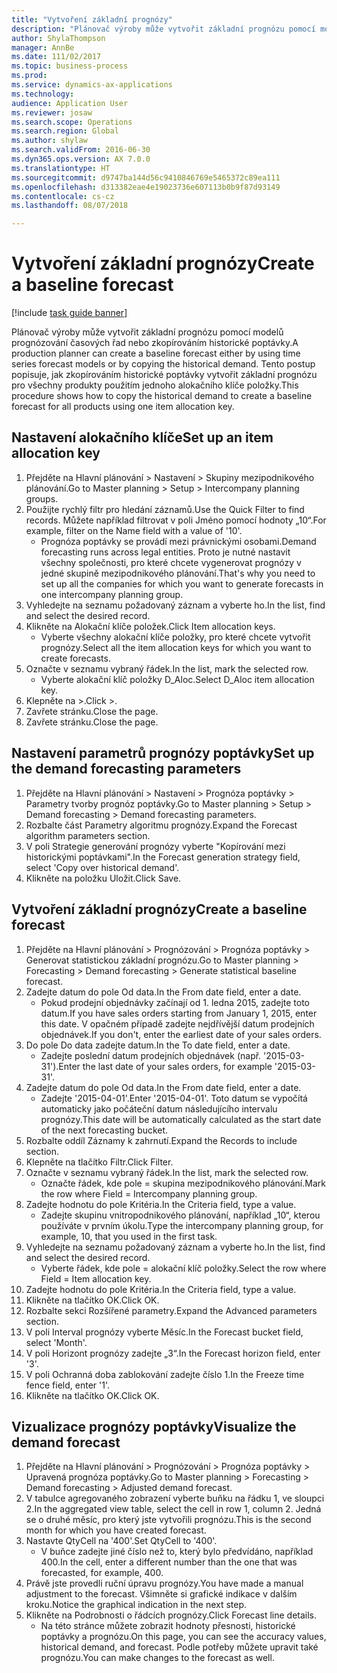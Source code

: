 ```yaml
--- 
title: "Vytvoření základní prognózy"
description: "Plánovač výroby může vytvořit základní prognózu pomocí modelů prognózování časových řad nebo zkopírováním historické poptávky."
author: ShylaThompson
manager: AnnBe
ms.date: 111/02/2017
ms.topic: business-process
ms.prod: 
ms.service: dynamics-ax-applications
ms.technology: 
audience: Application User
ms.reviewer: josaw
ms.search.scope: Operations
ms.search.region: Global
ms.author: shylaw
ms.search.validFrom: 2016-06-30
ms.dyn365.ops.version: AX 7.0.0
ms.translationtype: HT
ms.sourcegitcommit: d9747ba144d56c9410846769e5465372c89ea111
ms.openlocfilehash: d313382eae4e19023736e607113b0b9f87d93149
ms.contentlocale: cs-cz
ms.lasthandoff: 08/07/2018

---
```

# <a name="create-a-baseline-forecast"></a><span data-ttu-id="282c6-103">Vytvoření základní prognózy</span><span class="sxs-lookup"><span data-stu-id="282c6-103">Create a baseline forecast</span></span>

[!include [task guide banner](../../includes/task-guide-banner.md)]

<span data-ttu-id="282c6-104">Plánovač výroby může vytvořit základní prognózu pomocí modelů prognózování časových řad nebo zkopírováním historické poptávky.</span><span class="sxs-lookup"><span data-stu-id="282c6-104">A production planner can create a baseline forecast either by using time series forecast models or by copying the historical demand.</span></span> <span data-ttu-id="282c6-105">Tento postup popisuje, jak zkopírováním historické poptávky vytvořit základní prognózu pro všechny produkty použitím jednoho alokačního klíče položky.</span><span class="sxs-lookup"><span data-stu-id="282c6-105">This procedure shows how to copy the historical demand to create a baseline forecast for all products using one item allocation key.</span></span> 


## <a name="set-up-an-item-allocation-key"></a><span data-ttu-id="282c6-106">Nastavení alokačního klíče</span><span class="sxs-lookup"><span data-stu-id="282c6-106">Set up an item allocation key</span></span>
1. <span data-ttu-id="282c6-107">Přejděte na Hlavní plánování > Nastavení > Skupiny mezipodnikového plánování.</span><span class="sxs-lookup"><span data-stu-id="282c6-107">Go to Master planning > Setup > Intercompany planning groups.</span></span>
2. <span data-ttu-id="282c6-108">Použijte rychlý filtr pro hledání záznamů.</span><span class="sxs-lookup"><span data-stu-id="282c6-108">Use the Quick Filter to find records.</span></span> <span data-ttu-id="282c6-109">Můžete například filtrovat v poli Jméno pomocí hodnoty „10“.</span><span class="sxs-lookup"><span data-stu-id="282c6-109">For example, filter on the Name field with a value of '10'.</span></span>
    * <span data-ttu-id="282c6-110">Prognóza poptávky se provádí mezi právnickými osobami.</span><span class="sxs-lookup"><span data-stu-id="282c6-110">Demand forecasting runs across legal entities.</span></span> <span data-ttu-id="282c6-111">Proto je nutné nastavit všechny společnosti, pro které chcete vygenerovat prognózy v jedné skupině mezipodnikového plánování.</span><span class="sxs-lookup"><span data-stu-id="282c6-111">That's why you need to set up all the companies for which you want to generate forecasts in one intercompany planning group.</span></span>  
3. <span data-ttu-id="282c6-112">Vyhledejte na seznamu požadovaný záznam a vyberte ho.</span><span class="sxs-lookup"><span data-stu-id="282c6-112">In the list, find and select the desired record.</span></span>
4. <span data-ttu-id="282c6-113">Klikněte na Alokační klíče položek.</span><span class="sxs-lookup"><span data-stu-id="282c6-113">Click Item allocation keys.</span></span>
    * <span data-ttu-id="282c6-114">Vyberte všechny alokační klíče položky, pro které chcete vytvořit prognózy.</span><span class="sxs-lookup"><span data-stu-id="282c6-114">Select all the item allocation keys for which you want to create forecasts.</span></span>  
5. <span data-ttu-id="282c6-115">Označte v seznamu vybraný řádek.</span><span class="sxs-lookup"><span data-stu-id="282c6-115">In the list, mark the selected row.</span></span>
    * <span data-ttu-id="282c6-116">Vyberte alokační klíč položky D_Aloc.</span><span class="sxs-lookup"><span data-stu-id="282c6-116">Select D_Aloc item allocation key.</span></span>  
6. <span data-ttu-id="282c6-117">Klepněte na >.</span><span class="sxs-lookup"><span data-stu-id="282c6-117">Click >.</span></span>
7. <span data-ttu-id="282c6-118">Zavřete stránku.</span><span class="sxs-lookup"><span data-stu-id="282c6-118">Close the page.</span></span>
8. <span data-ttu-id="282c6-119">Zavřete stránku.</span><span class="sxs-lookup"><span data-stu-id="282c6-119">Close the page.</span></span>

## <a name="set-up-the-demand-forecasting-parameters"></a><span data-ttu-id="282c6-120">Nastavení parametrů prognózy poptávky</span><span class="sxs-lookup"><span data-stu-id="282c6-120">Set up the demand forecasting parameters</span></span>
1. <span data-ttu-id="282c6-121">Přejděte na Hlavní plánování > Nastavení > Prognóza poptávky > Parametry tvorby prognóz poptávky.</span><span class="sxs-lookup"><span data-stu-id="282c6-121">Go to Master planning > Setup > Demand forecasting > Demand forecasting parameters.</span></span>
2. <span data-ttu-id="282c6-122">Rozbalte část Parametry algoritmu prognózy.</span><span class="sxs-lookup"><span data-stu-id="282c6-122">Expand the Forecast algorithm parameters section.</span></span>
3. <span data-ttu-id="282c6-123">V poli Strategie generování prognózy vyberte "Kopírování mezi historickými poptávkami".</span><span class="sxs-lookup"><span data-stu-id="282c6-123">In the Forecast generation strategy field, select 'Copy over historical demand'.</span></span>
4. <span data-ttu-id="282c6-124">Klikněte na položku Uložit.</span><span class="sxs-lookup"><span data-stu-id="282c6-124">Click Save.</span></span>

## <a name="create-a-baseline-forecast"></a><span data-ttu-id="282c6-125">Vytvoření základní prognózy</span><span class="sxs-lookup"><span data-stu-id="282c6-125">Create a baseline forecast</span></span>
1. <span data-ttu-id="282c6-126">Přejděte na Hlavní plánování > Prognózování > Prognóza poptávky > Generovat statistickou základní prognózu.</span><span class="sxs-lookup"><span data-stu-id="282c6-126">Go to Master planning > Forecasting > Demand forecasting > Generate statistical baseline forecast.</span></span>
2. <span data-ttu-id="282c6-127">Zadejte datum do pole Od data.</span><span class="sxs-lookup"><span data-stu-id="282c6-127">In the From date field, enter a date.</span></span>
    * <span data-ttu-id="282c6-128">Pokud prodejní objednávky začínají od 1. ledna 2015, zadejte toto datum.</span><span class="sxs-lookup"><span data-stu-id="282c6-128">If you have sales orders starting from January 1, 2015, enter this date.</span></span> <span data-ttu-id="282c6-129">V opačném případě zadejte nejdřívější datum prodejních objednávek.</span><span class="sxs-lookup"><span data-stu-id="282c6-129">If you don't, enter the earliest date of your sales orders.</span></span>  
3. <span data-ttu-id="282c6-130">Do pole Do data zadejte datum.</span><span class="sxs-lookup"><span data-stu-id="282c6-130">In the To date field, enter a date.</span></span>
    * <span data-ttu-id="282c6-131">Zadejte poslední datum prodejních objednávek (např. '2015-03-31').</span><span class="sxs-lookup"><span data-stu-id="282c6-131">Enter the last date of your sales orders, for example '2015-03-31'.</span></span>  
4. <span data-ttu-id="282c6-132">Zadejte datum do pole Od data.</span><span class="sxs-lookup"><span data-stu-id="282c6-132">In the From date field, enter a date.</span></span>
    * <span data-ttu-id="282c6-133">Zadejte '2015-04-01'.</span><span class="sxs-lookup"><span data-stu-id="282c6-133">Enter '2015-04-01'.</span></span> <span data-ttu-id="282c6-134">Toto datum se vypočítá automaticky jako počáteční datum následujícího intervalu prognózy.</span><span class="sxs-lookup"><span data-stu-id="282c6-134">This date will be automatically calculated as the start date of the next forecasting bucket.</span></span>  
5. <span data-ttu-id="282c6-135">Rozbalte oddíl Záznamy k zahrnutí.</span><span class="sxs-lookup"><span data-stu-id="282c6-135">Expand the Records to include section.</span></span>
6. <span data-ttu-id="282c6-136">Klepněte na tlačítko Filtr.</span><span class="sxs-lookup"><span data-stu-id="282c6-136">Click Filter.</span></span>
7. <span data-ttu-id="282c6-137">Označte v seznamu vybraný řádek.</span><span class="sxs-lookup"><span data-stu-id="282c6-137">In the list, mark the selected row.</span></span>
    * <span data-ttu-id="282c6-138">Označte řádek, kde pole = skupina mezipodnikového plánování.</span><span class="sxs-lookup"><span data-stu-id="282c6-138">Mark the row where Field = Intercompany planning group.</span></span>  
8. <span data-ttu-id="282c6-139">Zadejte hodnotu do pole Kritéria.</span><span class="sxs-lookup"><span data-stu-id="282c6-139">In the Criteria field, type a value.</span></span>
    * <span data-ttu-id="282c6-140">Zadejte skupinu vnitropodnikového plánování, například „10“, kterou používáte v prvním úkolu.</span><span class="sxs-lookup"><span data-stu-id="282c6-140">Type the intercompany planning group, for example, 10, that you used in the first task.</span></span>  
9. <span data-ttu-id="282c6-141">Vyhledejte na seznamu požadovaný záznam a vyberte ho.</span><span class="sxs-lookup"><span data-stu-id="282c6-141">In the list, find and select the desired record.</span></span>
    * <span data-ttu-id="282c6-142">Vyberte řádek, kde pole = alokační klíč položky.</span><span class="sxs-lookup"><span data-stu-id="282c6-142">Select the row where Field = Item allocation key.</span></span>  
10. <span data-ttu-id="282c6-143">Zadejte hodnotu do pole Kritéria.</span><span class="sxs-lookup"><span data-stu-id="282c6-143">In the Criteria field, type a value.</span></span>
11. <span data-ttu-id="282c6-144">Klikněte na tlačítko OK.</span><span class="sxs-lookup"><span data-stu-id="282c6-144">Click OK.</span></span>
12. <span data-ttu-id="282c6-145">Rozbalte sekci Rozšířené parametry.</span><span class="sxs-lookup"><span data-stu-id="282c6-145">Expand the Advanced parameters section.</span></span>
13. <span data-ttu-id="282c6-146">V poli Interval prognózy vyberte Měsíc.</span><span class="sxs-lookup"><span data-stu-id="282c6-146">In the Forecast bucket field, select 'Month'.</span></span>
14. <span data-ttu-id="282c6-147">V poli Horizont prognózy zadejte „3“.</span><span class="sxs-lookup"><span data-stu-id="282c6-147">In the Forecast horizon field, enter '3'.</span></span>
15. <span data-ttu-id="282c6-148">V poli Ochranná doba zablokování zadejte číslo 1.</span><span class="sxs-lookup"><span data-stu-id="282c6-148">In the Freeze time fence field, enter '1'.</span></span>
16. <span data-ttu-id="282c6-149">Klikněte na tlačítko OK.</span><span class="sxs-lookup"><span data-stu-id="282c6-149">Click OK.</span></span>

## <a name="visualize-the-demand-forecast"></a><span data-ttu-id="282c6-150">Vizualizace prognózy poptávky</span><span class="sxs-lookup"><span data-stu-id="282c6-150">Visualize the demand forecast</span></span>
1. <span data-ttu-id="282c6-151">Přejděte na Hlavní plánování > Prognózování > Prognóza poptávky > Upravená prognóza poptávky.</span><span class="sxs-lookup"><span data-stu-id="282c6-151">Go to Master planning > Forecasting > Demand forecasting > Adjusted demand forecast.</span></span>
2. <span data-ttu-id="282c6-152">V tabulce agregovaného zobrazení vyberte buňku na řádku 1, ve sloupci 2.</span><span class="sxs-lookup"><span data-stu-id="282c6-152">In the aggregated view table, select the cell in row 1, column 2.</span></span> <span data-ttu-id="282c6-153">Jedná se o druhé měsíc, pro který jste vytvořili prognózu.</span><span class="sxs-lookup"><span data-stu-id="282c6-153">This is the second month for which you have created forecast.</span></span>
3. <span data-ttu-id="282c6-154">Nastavte QtyCell na '400'.</span><span class="sxs-lookup"><span data-stu-id="282c6-154">Set QtyCell to '400'.</span></span>
    * <span data-ttu-id="282c6-155">V buňce zadejte jiné číslo než to, který bylo předvídáno, například 400.</span><span class="sxs-lookup"><span data-stu-id="282c6-155">In the cell, enter a different number than the one that was forecasted, for example, 400.</span></span>  
4. <span data-ttu-id="282c6-156">Právě jste provedli ruční úpravu prognózy.</span><span class="sxs-lookup"><span data-stu-id="282c6-156">You have made a manual adjustment to the forecast.</span></span> <span data-ttu-id="282c6-157">Všimněte si grafické indikace v dalším kroku.</span><span class="sxs-lookup"><span data-stu-id="282c6-157">Notice the graphical indication in the next step.</span></span>
5. <span data-ttu-id="282c6-158">Klikněte na Podrobnosti o řádcích prognózy.</span><span class="sxs-lookup"><span data-stu-id="282c6-158">Click Forecast line details.</span></span>
    * <span data-ttu-id="282c6-159">Na této stránce můžete zobrazit hodnoty přesnosti, historické poptávky a prognózu.</span><span class="sxs-lookup"><span data-stu-id="282c6-159">On this page, you can see the accuracy values, historical demand, and forecast.</span></span> <span data-ttu-id="282c6-160">Podle potřeby můžete upravit také prognózu.</span><span class="sxs-lookup"><span data-stu-id="282c6-160">You can make changes to the forecast as well.</span></span>  


